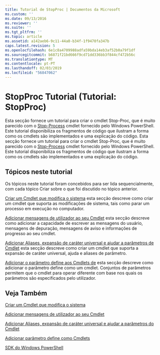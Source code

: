 ```yaml
---
title: Tutorial de StopProc | Documentos da Microsoft
ms.custom: ''
ms.date: 09/13/2016
ms.reviewer: ''
ms.suite: ''
ms.tgt_pltfrm: ''
ms.topic: article
ms.assetid: a142aeb6-9c11-44a0-b34f-1f9470fa347b
caps.latest.revision: 5
ms.openlocfilehash: 6e1c8a4709988adfa59bda14eb3af52b0a79f1df
ms.sourcegitcommit: b6871f21bd666f9cd71dd336bb3f844cf472b56c
ms.translationtype: MT
ms.contentlocale: pt-PT
ms.lasthandoff: 02/03/2019
ms.locfileid: "56847062"
---
```

# <a name="stopproc-tutorial"></a>StopProc Tutorial (Tutorial: StopProc)

Esta secção fornece um tutorial para criar o cmdlet Stop-Proc, que é muito parecido com o [Stop-Process](/powershell/module/Microsoft.PowerShell.Management/Stop-Process) cmdlet fornecido pelo Windows PowerShell. Este tutorial disponibiliza os fragmentos de código que ilustram a forma como os cmdlets são implementados e uma explicação do código.
Esta secção fornece um tutorial para criar o cmdlet Stop-Proc, que é muito parecido com o [Stop-Process](/powershell/module/Microsoft.PowerShell.Management/Stop-Process) cmdlet fornecido pelo Windows PowerShell. Este tutorial disponibiliza os fragmentos de código que ilustram a forma como os cmdlets são implementados e uma explicação do código.

## <a name="topics-in-this-tutorial"></a>Tópicos neste tutorial

Os tópicos neste tutorial foram concebidos para ser lida sequencialmente, com cada tópico Criar sobre o que foi discutido no tópico anterior.

[Criar um Cmdlet que modifica o sistema](./creating-a-cmdlet-that-modifies-the-system.md) esta secção descreve como criar um cmdlet que suporta as modificações de sistema, tais como parar um processo em execução no computador.

[Adicionar mensagens de utilizador ao seu Cmdlet](./adding-user-messages-to-your-cmdlet.md) esta secção descreve como adicionar a capacidade de escrever as mensagens do usuário, mensagens de depuração, mensagens de aviso e informações de progresso ao seu cmdlet.

[Adicionar Aliases, expansão de caráter universal e ajudar a parâmetros de Cmdlet](./adding-aliases-wildcard-expansion-and-help-to-cmdlet-parameters.md) esta secção descreve como criar um cmdlet que suporta a expansão de caráter universal, ajuda e aliases de parâmetro.

[Adicionar o parâmetro define aos Cmdlets de](./adding-parameter-sets-to-a-cmdlet.md) esta secção descreve como adicionar o parâmetro define como um cmdlet. Conjuntos de parâmetros permitem que o cmdlet para operar diferente com base nos quais os parâmetros são especificados pelo utilizador.

## <a name="see-also"></a>Veja Também

[Criar um Cmdlet que modifica o sistema](./creating-a-cmdlet-that-modifies-the-system.md)

[Adicionar mensagens de utilizador ao seu Cmdlet](./adding-user-messages-to-your-cmdlet.md)

[Adicionar Aliases, expansão de caráter universal e ajudar a parâmetros do Cmdlet](./adding-aliases-wildcard-expansion-and-help-to-cmdlet-parameters.md)

[Adicionar parâmetro define como Cmdlets](./adding-parameter-sets-to-a-cmdlet.md)

[SDK do Windows PowerShell](../windows-powershell-reference.md)
